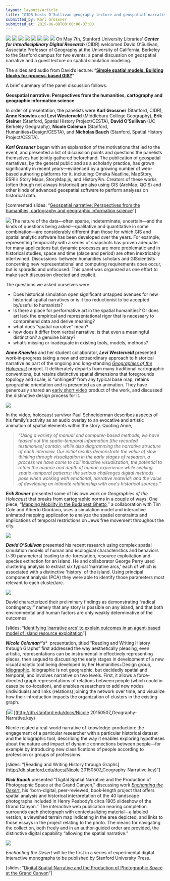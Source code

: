 ```yaml
---
layout: layouts/article
title: "CIDR hosts O'Sullivan geography lecture and geospatial narratives workshop"
submitted_by: Karl Grossner
submitted_at: 2015-06-08T00:00:00-07:00
---
```


![](/post-images/geoblog01.png)
![](/post-images/geoblog02.png)
![](/post-images/geoblog01a.png)
![](/post-images/geoblog03.png)
![](/post-images/geoblog04.png)
![](/post-images/geoblog05.png)
![](/post-images/geoblog06.png)
![](/post-images/geoblog01.png)
On May 7th, Stanford University Libraries’ ***Center for Interdisciplinary Digital Research*** (CIDR) welcomed David O’Sullivan, Associate Professor of Geography at the University of California, Berkeley to the Stanford campus for two events: a panel discussion on geospatial narrative and a guest lecture on spatial simulation modeling.


The slides and audio from David’s lecture: “[**Simple spatial models: Building blocks for process-based GIS?**](https://vimeo.com/129989592)"


A brief summary of the panel discussion follows.





**Geospatial narrative: Perspectives from the humanities, cartography and geographic information science**


In order of presentation, the panelists were **Karl Grossner** (Stanford, CIDR), **Anne Knowles** and **Levi Westerveld** (Middlebury College Geography), **Erik Steiner** (Stanford, Spatial History Project/CESTA), **David O’Sullivan** (UC Berkeley Geography), **Nicole Coleman** (Stanford, Humanities+Design/CESTA), and **Nicholas Bauch** (Stanford, Spatial History Project/CESTA).


***Karl Grossner*** began with an explanation of the motivations that led to the event, and presented a list of discussion points and questions the panelists themselves had jointly gathered beforehand. The publication of geospatial narratives, by the general public and as a scholarly practice, has grown significantly in recent years—evidenced by a growing number of web-based authoring platforms for it, including: Omeka Neatline, MapStory, ESRI’s Story Maps, StoryMap.js, and HistoryPin. Creators of these works (often though not always historical) are also using GIS (ArcMap, QGIS) and other kinds of advanced geospatial software to perform analyses on historical data.


[commented slides: “[Geospatial narrative: Perspectives from the humanities, cartography and geographic information science](http://dh.stanford.edu/docs/grossner_narrative.pdf)”]


[![](/post-images/geoblog01a.png)
](http://dh.stanford.edu/docs/grossner_narrative.pdf)The nature of the data—often sparse, indeterminate, uncertain—and the kinds of questions being asked—qualitative and quantitative in some combination—are considerably different than those for which GIS and spatial analytic software has been developed over the years. For example, representing temporality with a series of snapshots has proven adequate for many applications but dynamic processes are more problematic and in historical studies, space and time (place and period) are often inextricably intertwined. Discussions  between humanities scholars and GIScientists concerning new representational and computing requirements does occur, but is sporadic and unfocused. This panel was organized as one effort to make such discussion directed and explicit.


The questions we asked ourselves were:


* Does historical simulation open significant untapped avenues for new historical spatial narratives or is it too reductionist to be accepted by/useful to humanists?
* Is there a place for performative art in the spatial humanities? Or does art lack the empirical and representational rigor that is necessary to comprehend data and derive meaning?
* what does “spatial narrative” mean?
* how does it differ from verbal narrative: is that even a meaningful distinction? a genuine binary?
* what’s missing or inadequate in existing tools, models, methods?

***Anne Knowles*** and her student collaborator, ***Levi Westerveld*** presented work‑in‑progress taking a new and extraordinary approach to historical narrative as part of the ongoing and long-standing [*Geographies of the Holocaust*](http://www.ushmm.org/learn/mapping-initiatives/geographies-of-the-holocaust) project. It deliberately departs from many traditional cartographic conventions, but retains distinctive spatial dimensions that foregrounds topology and scale, is “unhinged” from any typical base map, retains geographic orientation and is presented as an animation. They have generously shared an [early short video](http://www.youtube.com/watch?v=MZ-IJ3w1Ndw) product of the work, and discussed the distinctive design process for it.


[![](/post-images/geoblog02.png)
](http://www.youtube.com/watch?v=MZ-IJ3w1Ndw)


In the video, holocaust survivor Paul Schneiderman describes aspects of his family’s activity as an audio overlay to an evocative and artistic animation of spatial elements within the story. Quoting Anne,



> *“Using a variety of manual and computer-based methods, we have teased out the spatio-temporal information [the recorded  testimonies] contain, while also diagramming the narrative structure of each interview. Our initial results demonstrate the value of slow thinking through visualization in the early stages of research, a process we have come to call inductive visualization; the potential to retain the nuance and depth of human experience while seeking spatio-temporal patterns; the serious challenges digital methods pose when working with emotional, narrative material; and the value of developing an intimate relationship with one's historical sources.”*
>
>
>


***Erik Steiner*** presented some of his own work on *Geographies of the Holocaust* that breaks from cartographic norms in a couple of ways. One piece, “[Mapping Mobility in the Budapest Ghetto](http://web.stanford.edu/group/spatialhistory/cgi-bin/site/viz.php%3Fid=411),” a collaboration with Tim Cole and Alberto Giordano, uses a simulation model and interactive animated mapping application to analyze the spatial constraints and implications of temporal restrictions on Jews free movement throughout the city.


[![](/post-images/geoblog03.png)
](http://web.stanford.edu/group/spatialhistory/cgi-bin/site/viz.php%3Fid=411)


***David O’Sullivan*** presented his recent research using complex spatial simulation models of human and ecological characteristics and behaviors (~30 parameters) leading to de-forestation, resource exploitation and species extinction for an island. He and collaborator George Perry used clustering analysis to extract six typical 'narrative arcs,' each of which is associated with a distinctive 'history' of the island. Using principal component analysis (PCA) they were able to identify those parameters most relevant to each cluster/arc.


[![](/post-images/geoblog04.png)
](http://southosullivan.com/talks/stanford-panel/%23/)


David characterized their preliminary findings as demonstrating “radical contingency;” namely that any story is possible on any island, and that both environmental and human factors are only weakly determinative of the outcomes.


[slides: “[Identifying ‘narrative arcs’ to explain outcomes in an agent-based model of island resource exploitation](http://southosullivan.com/talks/stanford-panel/%23/)”]


***Nicole Coleman****’s*  presentation, titled “Reading and Writing History through Graphs” first addressed the way aesthetically pleasing, even artistic, representations can be instrumental in effectively representing places, then segued to discussing the early stages in development of a new visual analytic tool being developed by her Humanities+Design group, [Idiographic](http://idiographic.designhumanities.org). Idiographic is not geographic, but decidedly spatial and temporal, and involves narrative on two levels. First, it allows a force-directed graph representations of relations between people (which could in cases be co-location), and enables researchers to add new nodes (individuals) and links (relations) joining the network over time, and visualize how their introduction impacts the organization of clusters in the existing graph.


[![](/post-images/geoblog05.png)
](http://dh.stanford.edu/docs/Nicole 20150507_Geography-Narrative.key)


Nicole related a real-world narrative of knowledge-production: the engagement of a particular researcher with a particular historical dataset and the Idiographic tool, describing the way it enables exploring hypotheses about the nature and impact of dynamic connections between people—for example by introducing new classifications of people according to profession or groups of professions.


[slides: “[Reading and Writing History through Graphs](http://dh.stanford.edu/docs/Nicole 20150507_Geography-Narrative.key)”]


***Nick Bauch*** presented “Digital Spatial Narrative and the Production of Photographic Space at the Grand Canyon,” discussing work [*Enchanting the Desert*](https://web.stanford.edu/group/spatialhistory/cgi-bin/site/project.php?id=1061), his “born-digital, peer-reviewed, book-length project that offers spatial analysis and historical interpretation of the 40 landscape photographs included in Henry Peabody’s circa 1905 slideshow of the Grand Canyon.” The interactive web publication nearing completion surrounds each photograph with contextualizing material—a labeled version, a viewshed terrain map indicating in the area depicted, and links to those essays in the project relating to the photo. The means for navigating the collection, both freely and in an author‑guided order are provided, the distinctive digital capability “allowing the spatial narrative.”


[![](/post-images/geoblog06.png)
](http://dh.stanford.edu/docs/Bauch_5-7-15.pdf)


*Enchanting the Desert* will be the first in a series of experimental digital interactive monographs to be published by Stanford University Press.


[slides: “[Digital Spatial Narrative and the Production of Photographic Space at the Grand Canyon](http://dh.stanford.edu/docs/Bauch_5-7-15.pdf)”]


